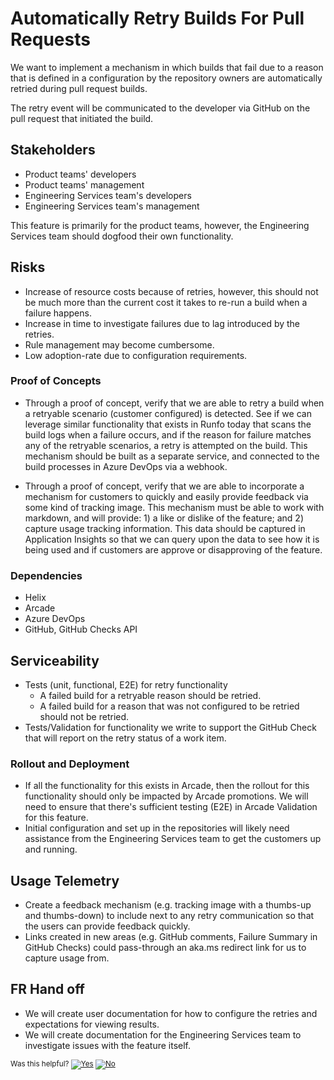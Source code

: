 # Automatically Retry Builds For Pull Requests

We want to implement a mechanism in which builds that fail due to a reason that is defined in a configuration by the repository owners are automatically retried during pull request builds. 

The retry event will be communicated to the developer via GitHub on the pull request that initiated the build. 

## Stakeholders
- Product teams' developers
- Product teams' management
- Engineering Services team's developers
- Engineering Services team's management

This feature is primarily for the product teams, however, the Engineering Services team should dogfood their own functionality. 

## Risks

- Increase of resource costs because of retries, however, this should not be much more than the current cost it takes to re-run a build when a failure happens. 
- Increase in time to investigate failures due to lag introduced by the retries. 
- Rule management may become cumbersome. 
- Low adoption-rate due to configuration requirements. 

### Proof of Concepts

- Through a proof of concept, verify that we are able to retry a build when a retryable scenario (customer configured) is detected. See if we can leverage similar functionality that exists in Runfo today that scans the build logs when a failure occurs, and if the reason for failure matches any of the retryable scenarios, a retry is attempted on the build. This mechanism should be built as a separate service, and connected to the build processes in Azure DevOps via a webhook. 

- Through a proof of concept, verify that we are able to incorporate a mechanism for customers to quickly and easily provide feedback via some kind of tracking image. This mechanism must be able to work with markdown, and will provide: 1) a like or dislike of the feature; and 2) capture usage tracking information. This data should be captured in Application Insights so that we can query upon the data to see how it is being used and if customers are approve or disapproving of the feature. 

### Dependencies

- Helix
- Arcade
- Azure DevOps
- GitHub, GitHub Checks API

## Serviceability

- Tests (unit, functional, E2E) for retry functionality
  - A failed build for a retryable reason should be retried. 
  - A failed build for a reason that was not configured to be retried should not be retried. 
- Tests/Validation for functionality we write to support the GitHub Check that will report on the retry status of a work item. 

### Rollout and Deployment

- If all the functionality for this exists in Arcade, then the rollout for this functionality should only be impacted by Arcade promotions. We will need to ensure that there's sufficient testing (E2E) in Arcade Validation for this feature. 
- Initial configuration and set up in the repositories will likely need assistance from the Engineering Services team to get the customers up and running. 

## Usage Telemetry

- Create a feedback mechanism (e.g. tracking image with a thumbs-up and thumbs-down) to include next to any retry communication so that the users can provide feedback quickly. 
- Links created in new areas (e.g. GitHub comments, Failure Summary in GitHub Checks) could pass-through an aka.ms redirect link for us to capture usage from. 

## FR Hand off

- We will create user documentation for how to configure the retries and expectations for viewing results. 
- We will create documentation for the Engineering Services team to investigate issues with the feature itself. 

<!-- Begin Generated Content: Doc Feedback -->
<sub>Was this helpful? [![Yes](https://helix.dot.net/f/ip/5?p=Documentation%5CProjectDocs%5CDev%20Workflow%5CRetry%20Builds%20-%20arcade5963.md)](https://helix.dot.net/f/p/5?p=Documentation%5CProjectDocs%5CDev%20Workflow%5CRetry%20Builds%20-%20arcade5963.md) [![No](https://helix.dot.net/f/in)](https://helix.dot.net/f/n/5?p=Documentation%5CProjectDocs%5CDev%20Workflow%5CRetry%20Builds%20-%20arcade5963.md)</sub>
<!-- End Generated Content-->
